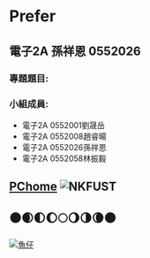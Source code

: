# Prefer
## 電子2A 孫祥恩 0552026

### 專題題目:

### 小組成員:

* 電子2A 0552001劉晟岳
* 電子2A 0552008趙睿暘
* 電子2A 0552026孫祥恩
* 電子2A 0552058林振毅

[PChome](http://shopping.pchome.com.tw/)
![NKFUST](nkfust.jpg "NKFUST")
---
:new_moon::waxing_crescent_moon::first_quarter_moon::waxing_gibbous_moon::full_moon::waning_gibbous_moon::last_quarter_moon::waning_crescent_moon::new_moon:
---
[![魚仔](https://img.youtube.com/vi/ybfWYpYhTQQ/0.jpg)](https://youtu.be/ybfWYpYhTQQ "盧廣仲 - 魚仔")
